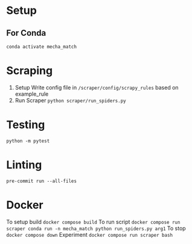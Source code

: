 # Setup
## For Conda
```conda activate mecha_match```

# Scraping
1. Setup Write config file in ```/scraper/config/scrapy_rules``` based on example_rule
2. Run Scraper
```python scraper/run_spiders.py```

# Testing
```python -m pytest```

# Linting
```pre-commit run --all-files```

# Docker
To setup build
```docker compose build```
To run script
```docker compose run scraper conda run -n mecha_match python run_spiders.py arg1```
To stop
```docker compose down```
Experiment
```docker compose run scraper bash```